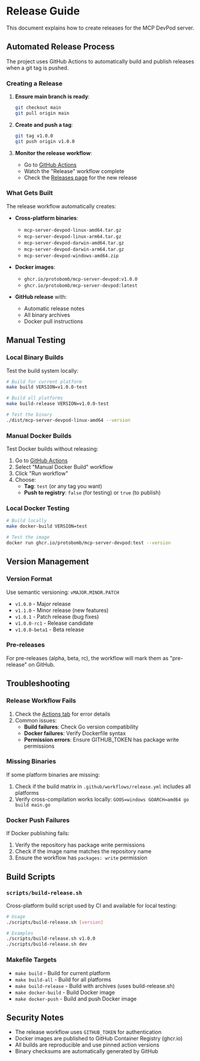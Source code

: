 # Release Guide

This document explains how to create releases for the MCP DevPod server.

## Automated Release Process

The project uses GitHub Actions to automatically build and publish releases when a git tag is pushed.

### Creating a Release

1. **Ensure main branch is ready**:
   ```bash
   git checkout main
   git pull origin main
   ```

2. **Create and push a tag**:
   ```bash
   git tag v1.0.0
   git push origin v1.0.0
   ```

3. **Monitor the release workflow**:
   - Go to [GitHub Actions](https://github.com/Protobomb/mcp-server-devpod/actions)
   - Watch the "Release" workflow complete
   - Check the [Releases page](https://github.com/Protobomb/mcp-server-devpod/releases) for the new release

### What Gets Built

The release workflow automatically creates:

- **Cross-platform binaries**:
  - `mcp-server-devpod-linux-amd64.tar.gz`
  - `mcp-server-devpod-linux-arm64.tar.gz`
  - `mcp-server-devpod-darwin-amd64.tar.gz`
  - `mcp-server-devpod-darwin-arm64.tar.gz`
  - `mcp-server-devpod-windows-amd64.zip`

- **Docker images**:
  - `ghcr.io/protobomb/mcp-server-devpod:v1.0.0`
  - `ghcr.io/protobomb/mcp-server-devpod:latest`

- **GitHub release** with:
  - Automatic release notes
  - All binary archives
  - Docker pull instructions

## Manual Testing

### Local Binary Builds

Test the build system locally:

```bash
# Build for current platform
make build VERSION=v1.0.0-test

# Build all platforms
make build-release VERSION=v1.0.0-test

# Test the binary
./dist/mcp-server-devpod-linux-amd64 --version
```

### Manual Docker Builds

Test Docker builds without releasing:

1. Go to [GitHub Actions](https://github.com/Protobomb/mcp-server-devpod/actions)
2. Select "Manual Docker Build" workflow
3. Click "Run workflow"
4. Choose:
   - **Tag**: `test` (or any tag you want)
   - **Push to registry**: `false` (for testing) or `true` (to publish)

### Local Docker Testing

```bash
# Build locally
make docker-build VERSION=test

# Test the image
docker run ghcr.io/protobomb/mcp-server-devpod:test --version
```

## Version Management

### Version Format

Use semantic versioning: `vMAJOR.MINOR.PATCH`

- `v1.0.0` - Major release
- `v1.1.0` - Minor release (new features)
- `v1.0.1` - Patch release (bug fixes)
- `v1.0.0-rc1` - Release candidate
- `v1.0.0-beta1` - Beta release

### Pre-releases

For pre-releases (alpha, beta, rc), the workflow will mark them as "pre-release" on GitHub.

## Troubleshooting

### Release Workflow Fails

1. Check the [Actions tab](https://github.com/Protobomb/mcp-server-devpod/actions) for error details
2. Common issues:
   - **Build failures**: Check Go version compatibility
   - **Docker failures**: Verify Dockerfile syntax
   - **Permission errors**: Ensure GITHUB_TOKEN has package write permissions

### Missing Binaries

If some platform binaries are missing:
1. Check if the build matrix in `.github/workflows/release.yml` includes all platforms
2. Verify cross-compilation works locally: `GOOS=windows GOARCH=amd64 go build main.go`

### Docker Push Failures

If Docker publishing fails:
1. Verify the repository has package write permissions
2. Check if the image name matches the repository name
3. Ensure the workflow has `packages: write` permission

## Build Scripts

### `scripts/build-release.sh`

Cross-platform build script used by CI and available for local testing:

```bash
# Usage
./scripts/build-release.sh [version]

# Examples
./scripts/build-release.sh v1.0.0
./scripts/build-release.sh dev
```

### Makefile Targets

- `make build` - Build for current platform
- `make build-all` - Build for all platforms
- `make build-release` - Build with archives (uses build-release.sh)
- `make docker-build` - Build Docker image
- `make docker-push` - Build and push Docker image

## Security Notes

- The release workflow uses `GITHUB_TOKEN` for authentication
- Docker images are published to GitHub Container Registry (ghcr.io)
- All builds are reproducible and use pinned action versions
- Binary checksums are automatically generated by GitHub